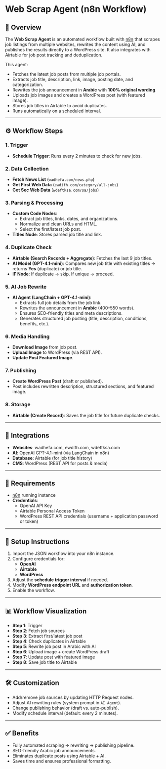 # Web Scrap Agent (n8n Workflow)

## 📌 Overview
The **Web Scrap Agent** is an automated workflow built with [n8n](https://n8n.io/) that scrapes job listings from multiple websites, rewrites the content using AI, and publishes the results directly to a WordPress site. It also integrates with Airtable for job post tracking and deduplication.

This agent:
- Fetches the latest job posts from multiple job portals.
- Extracts job title, description, link, image, posting date, and categorization.
- Rewrites the job announcement in **Arabic** with **100% original wording**.
- Uploads job images and creates a WordPress post (with featured image).
- Stores job titles in Airtable to avoid duplicates.
- Runs automatically on a scheduled interval.

---

## ⚙️ Workflow Steps

### 1. **Trigger**
- **Schedule Trigger**: Runs every 2 minutes to check for new jobs.

### 2. **Data Collection**
- **Fetch News List** (`wadhefa.com/news.php`)
- **Get First Web Data** (`ewdifh.com/category/all-jobs`)
- **Get Sec Web Data** (`wdeftksa.com/sa/jobs`)

### 3. **Parsing & Processing**
- **Custom Code Nodes**:
  - Extract job titles, links, dates, and organizations.
  - Normalize and clean URLs and HTML.
  - Select the first/latest job post.
- **Titles Node**: Stores parsed job title and link.

### 4. **Duplicate Check**
- **Airtable (Search Records + Aggregate)**: Fetches the last 9 job titles.
- **AI Model (GPT-4.1-mini)**: Compares new job title with existing titles → returns **Yes** (duplicate) or job title.
- **IF Node**: If duplicate → skip. If unique → proceed.

### 5. **AI Job Rewrite**
- **AI Agent (LangChain + GPT-4.1-mini)**:
  - Extracts full job details from the job link.
  - Rewrites the announcement in **Arabic** (400–550 words).
  - Ensures SEO-friendly titles and meta descriptions.
  - Generates structured job posting (title, description, conditions, benefits, etc.).

### 6. **Media Handling**
- **Download Image** from job post.
- **Upload Image** to WordPress (via REST API).
- **Update Post Featured Image**.

### 7. **Publishing**
- **Create WordPress Post** (draft or published).
- Post includes rewritten description, structured sections, and featured image.

### 8. **Storage**
- **Airtable (Create Record)**: Saves the job title for future duplicate checks.

---

## 📂 Integrations
- **Websites**: wadhefa.com, ewdifh.com, wdeftksa.com  
- **AI**: OpenAI GPT-4.1-mini (via LangChain in n8n)  
- **Database**: Airtable (for job title history)  
- **CMS**: WordPress (REST API for posts & media)  

---

## 🔧 Requirements
- [n8n](https://n8n.io/) running instance
- **Credentials**:
  - OpenAI API Key
  - Airtable Personal Access Token
  - WordPress REST API credentials (username + application password or token)

---

## 🚀 Setup Instructions
1. Import the JSON workflow into your n8n instance.
2. Configure credentials for:
   - **OpenAI**
   - **Airtable**
   - **WordPress**
3. Adjust the **schedule trigger interval** if needed.
4. Modify **WordPress endpoint URL** and **authorization token**.
5. Enable the workflow.

---

## 📊 Workflow Visualization
- **Step 1**: Trigger  
- **Step 2**: Fetch job sources  
- **Step 3**: Extract first/latest job post  
- **Step 4**: Check duplicates in Airtable  
- **Step 5**: Rewrite job post in Arabic with AI  
- **Step 6**: Upload image + create WordPress draft  
- **Step 7**: Update post with featured image  
- **Step 8**: Save job title to Airtable  

---

## 🛠️ Customization
- Add/remove job sources by updating HTTP Request nodes.  
- Adjust AI rewriting rules (system prompt in `AI Agent`).  
- Change publishing behavior (draft vs. auto-publish).  
- Modify schedule interval (default: every 2 minutes).  

---

## ✅ Benefits
- Fully automated scraping → rewriting → publishing pipeline.  
- SEO-friendly Arabic job announcements.  
- Eliminates duplicate posts using Airtable + AI.  
- Saves time and ensures professional formatting.  
